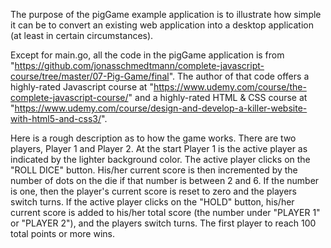 The purpose of the pigGame example application is to illustrate how simple it can be to convert an existing web application into a desktop application (at least in certain circumstances).

Except for main.go, all the code in the pigGame application is from "https://github.com/jonasschmedtmann/complete-javascript-course/tree/master/07-Pig-Game/final". The author of that code offers a highly-rated Javascript course at "https://www.udemy.com/course/the-complete-javascript-course/" and a highly-rated HTML & CSS course at "https://www.udemy.com/course/design-and-develop-a-killer-website-with-html5-and-css3/".

Here is a rough description as to how the game works. There are two players, Player 1 and Player 2. At the start Player 1 is the active player as indicated by the lighter background color. The active player clicks on the "ROLL DICE" button. His/her current score is then incremented by the number of dots on the die if that number is between 2 and 6. If the number is one, then the player's current score is reset to zero and the players switch turns. If the active player clicks on the "HOLD" button, his/her current score is added to his/her total score (the number under "PLAYER 1" or "PLAYER 2"), and the players switch turns. The first player to reach 100 total points or more wins.

